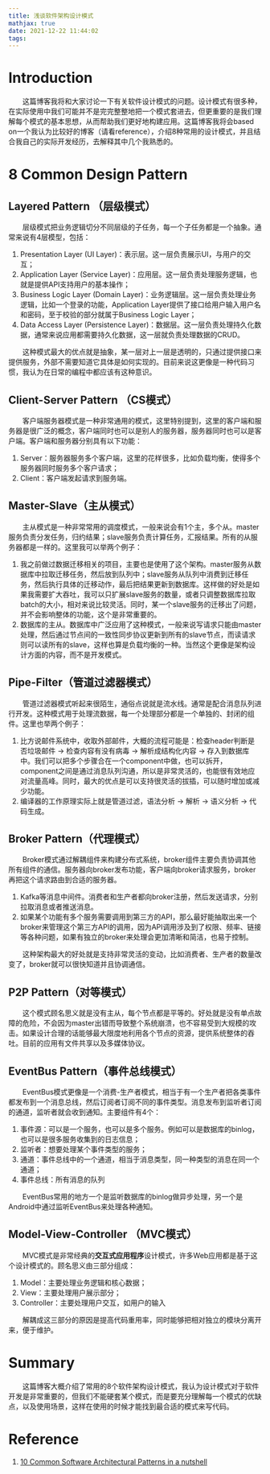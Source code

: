```yaml
---
title: 浅谈软件架构设计模式
mathjax: true
date: 2021-12-22 11:44:02
tags:
---
```


# Introduction

&emsp;&emsp;这篇博客我将和大家讨论一下有关软件设计模式的问题。设计模式有很多种，在实际使用中我们可能并不是完完整整地把一个模式套进去，但更重要的是我们理解每个模式的基本思想，从而帮助我们更好地构建应用。这篇博客我将会based on一个我认为比较好的博客（请看reference），介绍8种常用的设计模式，并且结合我自己的实际开发经历，去解释其中几个我熟悉的。

<!-- more -->

# 8 Common Design Pattern

## Layered Pattern （层级模式）

&emsp;&emsp;层级模式把业务逻辑切分不同层级的子任务，每一个子任务都是一个抽象。通常来说有4层模型，包括：

1. Presentation Layer (UI Layer)：表示层。这一层负责展示UI，与用户的交互；
2. Application Layer (Service Layer)：应用层。这一层负责处理服务逻辑，也就是提供API支持用户的基本操作；
3. Business Logic Layer (Domain Layer)：业务逻辑层。这一层负责处理业务逻辑，比如一个登录的功能，Application Layer提供了接口给用户输入用户名和密码，至于校验的部分就属于Business Logic Layer；
4. Data Access Layer (Persistence Layer)：数据层。这一层负责处理持久化数据，通常来说应用都需要持久化数据，这一层就负责处理数据的CRUD。

&emsp;&emsp;这种模式最大的优点就是抽象，某一层对上一层是透明的，只通过提供接口来提供服务，外部不需要知道它具体是如何实现的。目前来说这更像是一种代码习惯，我认为在日常的编程中都应该有这种意识。

## Client-Server Pattern （CS模式）

&emsp;&emsp;客户端服务器模式是一种非常通用的模式，这里特别提到，这里的客户端和服务器是很广泛的概念，客户端同时也可以是别人的服务器，服务器同时也可以是客户端。客户端和服务器分别具有以下功能：

1. Server：服务器服务多个客户端，这里的花样很多，比如负载均衡，使得多个服务器同时服务多个客户请求；
2. Client：客户端发起请求到服务端。

## Master-Slave（主从模式）

&emsp;&emsp;主从模式是一种非常常用的调度模式，一般来说会有1个主，多个从。master服务负责分发任务，归约结果；slave服务负责计算任务，汇报结果。所有的从服务器都是一样的。这里我可以举两个例子：

1. 我之前做过数据迁移相关的项目，主要也是使用了这个架构。master服务从数据库中拉取迁移任务，然后放到队列中；slave服务从队列中消费到迁移任务，然后执行具体的迁移动作，最后把结果更新到数据库。这样做的好处是如果我需要扩大吞吐，我可以只扩展slave服务的数量，或者只调整数据库拉取batch的大小，相对来说比较灵活。同时，某一个slave服务的迁移出了问题，并不会影响整体的功能，这个是非常重要的。
2. 数据库的主从。数据库中广泛应用了这种模式，一般来说写请求只能由master处理，然后通过节点间的一致性同步协议更新到所有的slave节点，而读请求则可以读所有的slave，这样也算是负载均衡的一种。当然这个更像是架构设计方面的内容，而不是开发模式。

## Pipe-Filter（管道过滤器模式）

&emsp;&emsp;管道过滤器模式听起来很陌生，通俗点说就是流水线。通常是配合消息队列进行开发。这种模式用于处理流数据，每一个处理部分都是一个单独的、封闭的组件。这里也举两个例子：

1. 比方说邮件系统中，收取外部邮件，大概的流程可能是：检查header判断是否垃圾邮件 -> 检查内容有没有病毒 -> 解析成结构化内容 -> 存入到数据库中。我们可以把多个步骤合在一个component中做，也可以拆开，component之间是通过消息队列沟通，所以是非常灵活的，也能很有效地应对流量高峰。同时，最大的优点是可以支持很灵活的拔插，可以随时增加或减少功能。
2. 编译器的工作原理实际上就是管道过滤，语法分析 -> 解析 -> 语义分析 -> 代码生成。

## Broker Pattern（代理模式）

&emsp;&emsp;Broker模式通过解耦组件来构建分布式系统，broker组件主要负责协调其他所有组件的通信。服务器向broker发布功能，客户端向broker请求服务，broker再把这个请求路由到合适的服务器。

1. Kafka等消息中间件。消费者和生产者都向broker注册，然后发送请求，分别拉取消息或者推送消息。
2. 如果某个功能有多个服务需要调用到第三方的API，那么最好能抽取出来一个broker来管理这个第三方API的调用，因为API调用涉及到了权限、频率、链接等各种问题，如果有独立的broker来处理会更加清晰和简洁，也易于控制。

&emsp;&emsp;这种架构最大的好处就是支持非常灵活的变动，比如消费者、生产者的数量改变了，broker就可以很快知道并且协调通信。

## P2P Pattern（对等模式）

&emsp;&emsp;这个模式顾名思义就是没有主从，每个节点都是平等的。好处就是没有单点故障的危险，不会因为master出错而导致整个系统崩溃，也不容易受到大规模的攻击。如果设计合理的话能够最大限度地利用各个节点的资源，提供系统整体的吞吐。目前的应用有文件共享以及多媒体协议。

## EventBus Pattern（事件总线模式）

&emsp;&emsp;EventBus模式更像是一个消费-生产者模式，相当于有一个生产者把各类事件都发布到一个消息总线，然后订阅者订阅不同的事件类型。消息发布到监听者订阅的通道，监听者就会收到通知。主要组件有4个：

1. 事件源：可以是一个服务，也可以是多个服务。例如可以是数据库的binlog，也可以是很多服务收集到的日志信息；
2. 监听者：想要处理某个事件类型的服务；
3. 通道：事件总线中的一个通道，相当于消息类型，同一种类型的消息在同一个通道；
4. 事件总线：所有消息的队列

&emsp;&emsp;EventBus常用的地方一个是监听数据库的binlog做异步处理，另一个是Android中通过监听EventBus来处理各种通知。

## Model-View-Controller （MVC模式）

&emsp;&emsp;MVC模式是非常经典的**交互式应用程序**设计模式，许多Web应用都是基于这个设计模式的。顾名思义由三部分组成：

1. Model：主要处理业务逻辑和核心数据；
2. View：主要处理用户展示部分；
3. Controller：主要处理用户交互，如用户的输入

&emsp;&emsp;解耦成这三部分的原因是提高代码重用率，同时能够把相对独立的模块分离开来，便于维护。

# Summary

&emsp;&emsp;这篇博客大概介绍了常用的8个软件架构设计模式，我认为设计模式对于软件开发是非常重要的，但我们不能硬套某个模式，而是要充分理解每一个模式的优缺点，以及使用场景，这样在使用的时候才能找到最合适的模式来写代码。

# Reference

1. [10 Common Software Architectural Patterns in a nutshell](https://towardsdatascience.com/10-common-software-architectural-patterns-in-a-nutshell-a0b47a1e9013)
